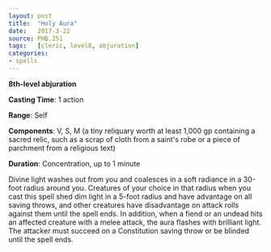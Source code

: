 ```yaml
---
layout: post
title:  "Holy Aura"
date:   2017-3-22
source: PHB.251
tags:   [cleric, level8, abjuration]
categories:
- spells
---
```


**8th-level abjuration**

**Casting Time**: 1 action

**Range**: Self

**Components**: V, S, M (a tiny reliquary worth at least 1,000 gp containing a sacred relic, such as a scrap of cloth from a saint's robe or a piece of parchment from a religious text)

**Duration**: Concentration, up to 1 minute

Divine light washes out from you and coalesces in a soft radiance in a 30-foot radius around you. Creatures of your choice in that radius when you cast this spell shed dim light in a 5-foot radius and have advantage on all saving throws, and other creatures have disadvantage on attack rolls against them until the spell ends. In addition, when a fiend or an undead hits an affected creature with a melee attack, the aura flashes with brilliant light. The attacker must succeed on a Constitution saving throw or be blinded until the spell ends.
